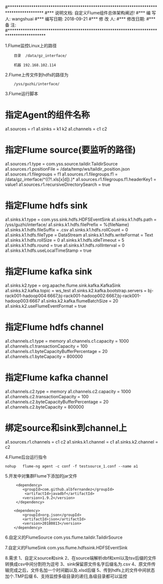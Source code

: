#****************************************************************************************
#*** 说明文档: 自定义Flume组件总体架构阐述!
#*** 编 写 人:  wangshuai
#*** 编写日期:  2018-09-21
#*** 修 改 人:
#*** 修改日期:
#*** 备    注:
#*****************************************************************************************


1.Flume监控Linux上的路径

		目录	/data/gz_interface/ 	
		
		机器 192.168.102.114
		
2.Flume上传文件到hdfs的路径为

		/yss/guzhi/interface/

3.Flume运行脚本
		
# 指定Agent的组件名称
a1.sources = r1
a1.sinks = k1 k2
a1.channels = c1 c2
 
# 指定Flume source(要监听的路径)
a1.sources.r1.type = com.yss.source.taildir.TaildirSource
a1.sources.r1.positionFile = /data/temp/ws/taildir_position.json
a1.sources.r1.filegroups = f1
a1.sources.r1.filegroups.f1 = /data/gz_interface/^((?!\.xls[x|d]$).)*$
a1.sources.r1.filegroups.f1.headerKey1 = value1
a1.sources.r1.recursiveDirectorySearch = true
 
# 指定Flume hdfs sink
a1.sinks.k1.type = com.yss.sink.hdfs.HDFSEventSink
a1.sinks.k1.hdfs.path = /yss/guzhi/interface/
a1.sinks.k1.hdfs.filePrefix = %{fileName}
a1.sinks.k1.hdfs.fileSuffix = .csv
a1.sinks.k1.hdfs.rollCount = 0
a1.sinks.k1.hdfs.fileType  = DataStream
a1.sinks.k1.hdfs.writeFormat  = Text
a1.sinks.k1.hdfs.rollSize = 0
a1.sinks.k1.hdfs.idleTimeout  = 5
a1.sinks.k1.hdfs.round = true
a1.sinks.k1.hdfs.rollInterval = 0
a1.sinks.k1.hdfs.useLocalTimeStamp = true

# 指定Flume kafka sink
a1.sinks.k2.type = org.apache.flume.sink.kafka.KafkaSink
a1.sinks.k2.kafka.topic = ws_test
a1.sinks.k2.kafka.bootstrap.servers = bj-rack001-hadoop004:6667,bj-rack001-hadoop002:6667,bj-rack001-hadoop003:6667
a1.sinks.k2.kafka.flumeBatchSize = 20
a1.sinks.k2.useFlumeEventFormat = true


 
# 指定Flume hdfs channel
a1.channels.c1.type = memory
a1.channels.c1.capacity = 1000
a1.channels.c1.transactionCapacity = 100
a1.channels.c1.byteCapacityBufferPercentage = 20
a1.channels.c1.byteCapacity = 800000


# 指定Flume kafka channel
a1.channels.c2.type = memory
a1.channels.c2.capacity = 1000
a1.channels.c2.transactionCapacity = 100
a1.channels.c2.byteCapacityBufferPercentage = 20
a1.channels.c2.byteCapacity = 800000


 
# 绑定source和sink到channel上
a1.sources.r1.channels = c1 c2
a1.sinks.k1.channel = c1
a1.sinks.k2.channel = c2




4.Flume后台运行指令

	nohup	flume-ng agent -c conf -f testsource_1.conf --name a1
	
	
5.开发中对集群Flume下添加的jar文件

		 <dependency>
            <groupId>com.github.albfernandez</groupId>
             <artifactId>javadbf</artifactId>
            <version>1.9.2</version>
         </dependency>
		
        <dependency>
            <groupId>org.json</groupId>
            <artifactId>json</artifactId>
            <version>20180813</version>
        </dependency>

6.自定义的FlumeSource
       com.yss.flume.taildir.TaildirSource
      
7.自定义的FlumeSink
       com.yss.flume.hdfssink.HDFSEventSink
      
8.需求
    1、自定义source和sink
    2、在source端解析dbf和xml以及tsv后缀的文件转换成csv中间分割符为逗号
    3、sink保留原文件名字后缀名为.csv
    4、原文件传输完成之后，文件名加一个时间戳以及.xlsd后缀
    5、传到hdfs上的文件中间状态加个.TMP后缀
    6、支持监控多级目录的递归,各级目录都可以监控

	

